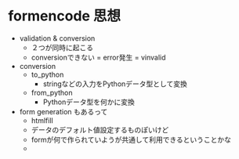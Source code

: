 # formencode 思想

- validation & conversion
    - ２つが同時に起こる
    - conversionできない = error発生 = vinvalid
- conversion
    - to_python
        - stringなどの入力をPythonデータ型として変換
    - from_python
        - Pythonデータ型を何かに変換
- form generation もあるって
    - htmlfill
    - データのデフォルト値設定するものぽいけど
    - formが何で作られていようが共通して利用できるということかな
    -
